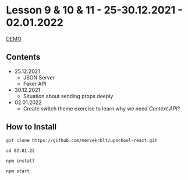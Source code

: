 # Lesson 9 & 10 & 11 - 25-30.12.2021 - 02.01.2022

[DEMO]()

## Contents
- 25.12.2021
  - JSON Server
  - Faker API
- 30.12.2021
  - Situation about sending props deeply
- 02.01.2022
  - Create switch theme exercise to learn why we need *Context API*?


## How to Install

```
git clone https://github.com/mervekrblt/upschool-react.git

cd 02.01.22

npm install

npm start

```

